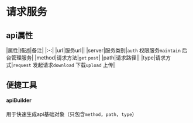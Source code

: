 # 请求服务

## api属性

|属性|描述|备注|
|:-:|
|url|服务url||
|server|服务类别|`auth` 权限服务`maintain` 后台管理服务|
|method|请求方法|`get` `post`|
|path|请求路径||
|type|请求方式|`request` 发起请求`download` 下载`upload` 上传|




## 便捷工具
#### apiBuilder
用于快速生成api基础对象（只包含`method`，`path`，`type`）

